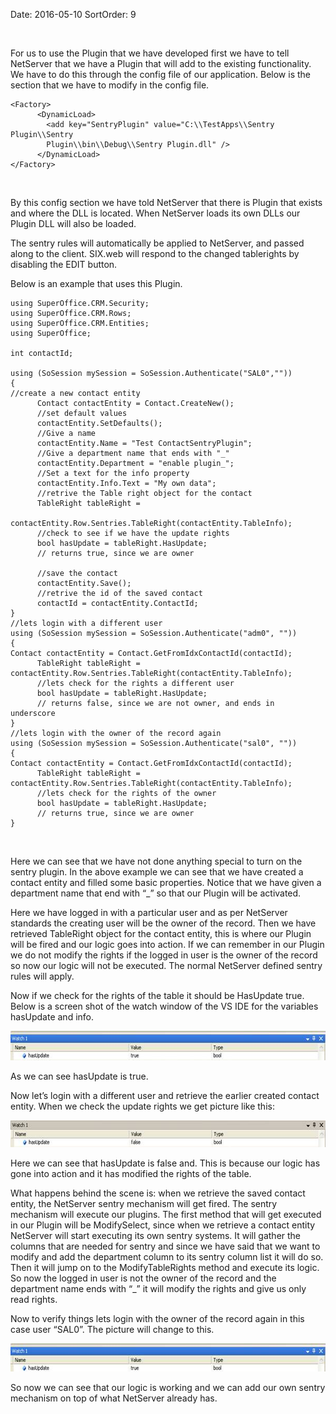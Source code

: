 Date: 2016-05-10
SortOrder: 9

 

For us to use the Plugin that we have developed first we have to tell NetServer that we have a Plugin that will add to the existing functionality. We have to do this through the config file of our application. Below is the section that we have to modify in the config file.

```
<Factory>
      <DynamicLoad>
        <add key="SentryPlugin" value="C:\\TestApps\\Sentry
Plugin\\Sentry
        Plugin\\bin\\Debug\\Sentry Plugin.dll" />
      </DynamicLoad>
</Factory>
```

 

By this config section we have told NetServer that there is Plugin that exists and where the DLL is located. When NetServer loads its own DLLs our Plugin DLL will also be loaded.

The sentry rules will automatically be applied to NetServer, and passed along to the client. SIX.web will respond to the changed tablerights by disabling the EDIT button.

Below is an example that uses this Plugin.

```
using SuperOffice.CRM.Security;
using SuperOffice.CRM.Rows;
using SuperOffice.CRM.Entities;
using SuperOffice;
 
int contactId;
 
using (SoSession mySession = SoSession.Authenticate("SAL0",""))
{
//create a new contact entity
      Contact contactEntity = Contact.CreateNew();
      //set default values
      contactEntity.SetDefaults();
      //Give a name
      contactEntity.Name = "Test ContactSentryPlugin";
      //Give a department name that ends with "_"
      contactEntity.Department = "enable plugin_";
      //Set a text for the info property
      contactEntity.Info.Text = "My own data";
      //retrive the Table right object for the contact
      TableRight tableRight =
     
contactEntity.Row.Sentries.TableRight(contactEntity.TableInfo);
      //check to see if we have the update rights
      bool hasUpdate = tableRight.HasUpdate;
      // returns true, since we are owner
 
      //save the contact
      contactEntity.Save();
      //retrive the id of the saved contact
      contactId = contactEntity.ContactId;
}
//lets login with a different user
using (SoSession mySession = SoSession.Authenticate("adm0", ""))
{
Contact contactEntity = Contact.GetFromIdxContactId(contactId);
      TableRight tableRight =
contactEntity.Row.Sentries.TableRight(contactEntity.TableInfo);
      //lets check for the rights a different user
      bool hasUpdate = tableRight.HasUpdate;
      // returns false, since we are not owner, and ends in
underscore
}
//lets login with the owner of the record again
using (SoSession mySession = SoSession.Authenticate("sal0", ""))
{
Contact contactEntity = Contact.GetFromIdxContactId(contactId);
      TableRight tableRight =
contactEntity.Row.Sentries.TableRight(contactEntity.TableInfo);
      //lets check for the rights of the owner
      bool hasUpdate = tableRight.HasUpdate;
      // returns true, since we are owner
}
```

 

Here we can see that we have not done anything special to turn on the sentry plugin. In the above example we can see that we have created a contact entity and filled some basic properties. Notice that we have given a department name that end with “\_” so that our Plugin will be activated.

Here we have logged in with a particular user and as per NetServer standards the creating user will be the owner of the record. Then we have retrieved TableRight object for the contact entity, this is where our Plugin will be fired and our logic goes into action. If we can remember in our Plugin we do not modify the rights if the logged in user is the owner of the record so now our logic will not be executed. The normal NetServer defined sentry rules will apply.

Now if we check for the rights of the table it should be HasUpdate true. Below is a screen shot of the watch window of the VS IDE for the variables hasUpdate and info.

<img src="../Plugin%20Sentry_files/image001.jpg" width="604" height="47" />

As we can see hasUpdate is true.

Now let’s login with a different user and retrieve the earlier created contact entity. When we check the update rights we get picture like this:

<img src="../Plugin%20Sentry_files/image002.jpg" width="604" height="43" />

Here we can see that hasUpdate is false and. This is because our logic has gone into action and it has modified the rights of the table.

What happens behind the scene is: when we retrieve the saved contact entity, the NetServer sentry mechanism will get fired. The sentry mechanism will execute our plugins. The first method that will get executed in our Plugin will be ModifySelect, since when we retrieve a contact entity NetServer will start executing its own sentry systems. It will gather the columns that are needed for sentry and since we have said that we want to modify and add the department column to its sentry column list it will do so. Then it will jump on to the ModifyTableRights method and execute its logic. So now the logged in user is not the owner of the record and the department name ends with “\_” it will modify the rights and give us only read rights.

Now to verify things lets login with the owner of the record again in this case user “SAL0”. The picture will change to this.

<img src="../Plugin%20Sentry_files/image003.jpg" width="604" height="45" />

So now we can see that our logic is working and we can add our own sentry mechanism on top of what NetServer already has.
